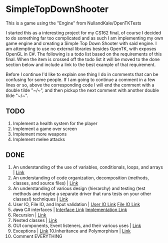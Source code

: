 ﻿# SimpleTopDownShooter
This is a game using the "Engine" from NullandKale/OpenTKTests

I started this as a interesting project for my CS162 final, of course I decided to do something far too complicated and as such I am implementing my own game engine and creating a Simple Top Down Shooter with said engine. I am attempting to use no external libraries besides OpenTK, with exposes OpenGL in C#. The following is a todo list based on the requirements of this final. When the item is crossed off the todo list it will be moved to the done section below and include a link to the best example of that requirement.

Before I continue I'd like to explain one thing I do in comments that can be confusing for some people. If I am going to continue a comment in a few lines or so, above the corresponding code I will end the comment with a double tilde "~/~", and then pickup the next comment with another double tilde "~/~".

## TODO
  1. Implement a health system for the player
  2. Implement a game over screen
  3. Implement more weapons
  4. Implement melee attacks
    
## DONE
  1. An understanding of the use of variables, conditionals, loops, and arrays | [Link](https://github.com/NullandKale/SimpleTopDownShooter/blob/faf0e8a1c6bc2fa0356bfb86e66829f0e14e0381/CS162Final/StateMachines/GameState.cs)
  2. An understanding of code organization, decomposition (methods, classes, and source files) | [Link](https://github.com/NullandKale/SimpleTopDownShooter/tree/faf0e8a1c6bc2fa0356bfb86e66829f0e14e0381)
  3. An understanding of various design (hierarchy) and testing (test methods and maybe a separate driver that runs tests on your other classes!) techniques | [Link](https://github.com/NullandKale/SimpleTopDownShooter/tree/faf0e8a1c6bc2fa0356bfb86e66829f0e14e0381/CS162Final/StateMachines)
  4. User IO, File IO, and Input validation | [User IO Link](https://github.com/NullandKale/SimpleTopDownShooter/blob/faf0e8a1c6bc2fa0356bfb86e66829f0e14e0381/CS162Final/Managers/InputManager.cs) [File IO Link](https://github.com/NullandKale/SimpleTopDownShooter/blob/faf0e8a1c6bc2fa0356bfb86e66829f0e14e0381/CS162Final/Managers/TextureManager.cs)
  5. ~~Java~~ C# interfaces | [Interface Link](https://github.com/NullandKale/SimpleTopDownShooter/blob/faf0e8a1c6bc2fa0356bfb86e66829f0e14e0381/CS162Final/Entity%20-%20Component/iRenderable.cs) [Implementation Link](https://github.com/NullandKale/SimpleTopDownShooter/blob/faf0e8a1c6bc2fa0356bfb86e66829f0e14e0381/CS162Final/Entity%20-%20Component/quad.cs)
  6. Recursion | [Link](https://github.com/NullandKale/SimpleTopDownShooter/blob/faf0e8a1c6bc2fa0356bfb86e66829f0e14e0381/CS162Final/Managers/EnemyManager.cs)
  7. Nested classes | [Link](https://github.com/NullandKale/SimpleTopDownShooter/blob/faf0e8a1c6bc2fa0356bfb86e66829f0e14e0381/CS162Final/StateMachines/GameState.cs)
  8. GUI components, Event listeners, and their various uses | [Link](https://github.com/NullandKale/SimpleTopDownShooter/blob/faf0e8a1c6bc2fa0356bfb86e66829f0e14e0381/CS162Final/StateMachines/MenuState.cs)
  9. Exceptions | [Link](https://github.com/NullandKale/SimpleTopDownShooter/blob/faf0e8a1c6bc2fa0356bfb86e66829f0e14e0381/CS162Final/Managers/SingletonException.cs) 
  10.Inheritance and Polymorphism | [Link](https://github.com/NullandKale/SimpleTopDownShooter/blob/faf0e8a1c6bc2fa0356bfb86e66829f0e14e0381/CS162Final/Entity%20-%20Component/Button.cs)
  11. Comment EVERYTHING
